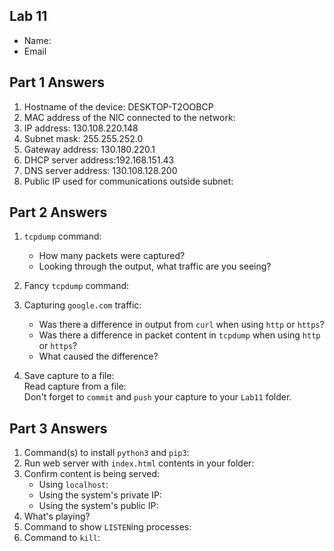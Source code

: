 ## Lab 11

- Name:
- Email

## Part 1 Answers

1. Hostname of the device: DESKTOP-T2OOBCP
2. MAC address of the NIC connected to the network:
3. IP address: 130.108.220.148
4. Subnet mask: 255.255.252.0
5. Gateway address: 130.180.220.1
6. DHCP server address:192.168.151.43
7. DNS server address: 130.108.128.200
8. Public IP used for communications outside subnet:

## Part 2 Answers

1. `tcpdump` command:

   - How many packets were captured?
   - Looking through the output, what traffic are you seeing?

2. Fancy `tcpdump` command:

3. Capturing `google.com` traffic:
   - Was there a difference in output from `curl` when using `http` or `https`?
   - Was there a difference in packet content in `tcpdump` when using `http` or `https`?
   - What caused the difference?
4. Save capture to a file:  
   Read capture from a file:  
   Don't forget to `commit` and `push` your capture to your `Lab11` folder.

## Part 3 Answers

1. Command(s) to install `python3` and `pip3`:
2. Run web server with `index.html` contents in your folder:
3. Confirm content is being served:
   - Using `localhost`:
   - Using the system's private IP:
   - Using the system's public IP:
4. What's playing?
5. Command to show `LISTEN`ing processes:
6. Command to `kill`:
